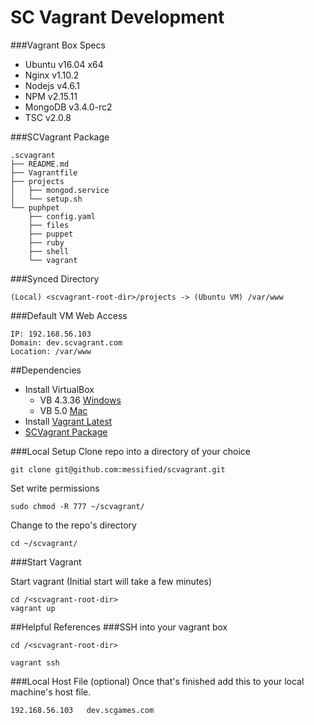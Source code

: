 SC Vagrant Development
======================

###Vagrant Box Specs
* Ubuntu v16.04 x64
* Nginx v1.10.2
* Nodejs v4.6.1
* NPM v2.15.11
* MongoDB v3.4.0-rc2
* TSC v2.0.8

###SCVagrant Package
```
.scvagrant
├── README.md
├── Vagrantfile
├── projects
│   ├── mongod.service
│   └── setup.sh
└── puphpet
    ├── config.yaml
    ├── files
    ├── puppet
    ├── ruby
    ├── shell
    └── vagrant

```
###Synced Directory
```
(Local) <scvagrant-root-dir>/projects -> (Ubuntu VM) /var/www
```
###Default VM Web Access
```
IP: 192.168.56.103
Domain: dev.scvagrant.com
Location: /var/www
```

##Dependencies

* Install VirtualBox
  * VB 4.3.36 [Windows](https://s3.amazonaws.com/scasinos-dev/vagrant/VirtualBox-4.3.36-105129-Win.exe)
  * VB 5.0 [Mac](http://download.virtualbox.org/virtualbox/5.0.0/VirtualBox-5.0.0-101573-OSX.dmg)
* Install [Vagrant Latest](https://www.vagrantup.com/downloads.html)
* [SCVagrant Package](https://s3.amazonaws.com/scasinos-dev/vagrant/scvagrant.zip)

###Local Setup
Clone repo into a directory of your choice
```
git clone git@github.com:messified/scvagrant.git
```

Set write permissions
```
sudo chmod -R 777 ~/scvagrant/
```

Change to the repo's directory
```
cd ~/scvagrant/
```

###Start Vagrant

Start vagrant (Initial start will take a few minutes)
```
cd /<scvagrant-root-dir>
vagrant up
```

##Helpful References
###SSH into your vagrant box
```
cd /<scvagrant-root-dir>

vagrant ssh
```

###Local Host File (optional)
Once that's finished add this to your local machine's host file.
```
192.168.56.103   dev.scgames.com
```

